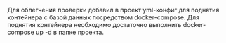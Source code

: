 Для облегчения проверки добавил в проект yml-конфиг для поднятия контейнера с базой данных посредством docker-compose. 
Для поднятия контейнера необходимо достаточно выполнить docker-compose up -d в папке проекта. 